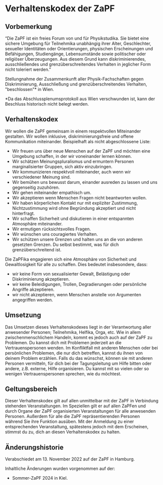 
# Verhaltenskodex der ZaPF

## Vorbemerkung

“Die ZaPF ist ein freies Forum von und für Physikstudika. Sie bietet eine sichere Umgebung für Teilnehmika unabhängig ihrer Alter, Geschlechter, sexueller Identitäten oder Orientierungen, physischen Erscheinungen und Befähigungen, Studiengänge, Lebensumstände sowie politischer oder religiöser Überzeugungen. Aus diesem Grund kann diskriminierendes, ausschließendes und grenzüberschreitendes Verhalten in jeglicher Form nicht toleriert werden.”

Stellungnahme der Zusammenkunft aller Physik-Fachschaften gegen Diskriminierung, Ausschließung und grenzüberschreitendes Verhalten, "beschlossen"\* in Wien.

\*Da das Abschlussplenumsprotokoll aus Wien verschwunden ist, kann der Beschluss historisch nicht belegt werden.

## Verhaltenskodex

Wir wollen die ZaPF gemeinsam in einem respektvollen Miteinander gestalten. Wir wollen inklusive, diskriminierungsfreie und offene Kommunikation miteinander. Beispielhaft als nicht abgeschlossene Liste:

- Wir freuen uns über neue Menschen auf der ZaPF und möchten eine Umgebung schaffen, in der wir voneinander lernen können.
- Wir schätzen Meinungspluralismus und ermuntern Personen marginalisierter Gruppen, sich aktiv einzubringen.
- Wir kommunizieren respektvoll miteinander, auch wenn wir verschiedener Meinung sind.
- Wir bemühen uns bewusst darum, einander ausreden zu lassen und uns gegenseitig zuzuhören.
- Wir gehen miteinander empathisch um.
- Wir akzeptieren wenn Menschen Fragen nicht beantworten wollen.
- Wir haben körperlichen Kontakt nur mit expliziter Zustimmung, Nichtzustimmung wird ohne Begründung akzeptiert und nicht hinterfragt.
- Wir schaffen Sicherheit und diskutieren in einer entspannten Atmosphäre miteinander.
- Wir ermutigen rücksichtsvolles Fragen.
- Wir wünschen uns couragiertes Verhalten.
- Wir schützen unsere Grenzen und halten uns an die von anderen gesetzten Grenzen. Du selbst bestimmt, was für dich grenzüberschreitend ist.

Die ZaPFika engagieren sich eine Atmosphäre von Sicherheit und Gewaltlosigkeit für alle zu schaffen. Dies bedeutet insbesondere, dass:

- wir keine Form von sexualisierter Gewalt, Belästigung oder Diskriminierung akzeptieren.
- wir keine Beleidigungen, Trollen, Degradierungen oder persönliche Angriffe akzeptieren.
- wir nicht akzeptieren, wenn Menschen anstelle von Argumenten angegriffen werden.

## Umsetzung

Das Umsetzen dieses Verhaltenskodexes liegt in der Verantwortung aller anwesender Personen; Teilnehmika, Helfika, Orga, etc. Wie in allem zwischenmenschlichem Handeln, kommt es jedoch auch auf der ZaPF zu Problemen. Du kannst dich mit Problemen jederzeit an die Vertrauenspersonen wenden. Im Konfliktfall mit anderen Menschen oder bei persönlichen Problemen, die nur dich betreffen, kannst du ihnen von deinem Problem erzählen. Falls du das wünschst, können sie mit anderen Personen vermitteln, für dich bei der Tagungsleitung um Hilfe bitten oder andere, z.B. externe, Hilfe organisieren. Du kannst mit so vielen oder so wenigen Vertrauenspersonen sprechen, wie du möchtest.

## Geltungsbereich

Dieser Verhaltenskodex gilt auf allen unmittelbar mit der ZaPF in Verbindung stehenden Veranstaltungen. Im Speziellen gilt er auf allen ZaPFen und durch Organe der ZaPF organisierten Veranstaltungen für alle anwesenden Personen. Außerdem für alle die ZaPF repräsentierenden Personen während Sie ihre Funktion ausüben. Mit der Anmeldung zu einer entsprechenden Veranstaltung, spätestens jedoch mit dem Erscheinen, stimmst du zu, dich an diesen Verhaltenskodex zu halten.

## Änderungshistorie

Verabschiedet am 13. November 2022 auf der ZaPF in Hamburg.

Inhaltliche Änderungen wurden vorgenommen auf der:
- Sommer-ZaPF 2024 in Kiel.